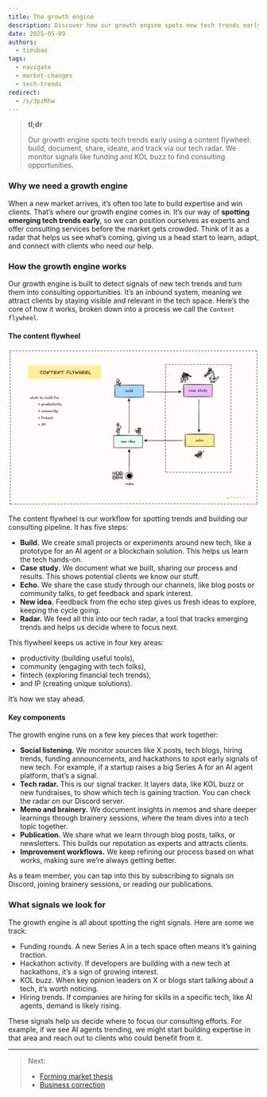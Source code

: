 ```yaml
---
title: The growth engine
description: Discover how our growth engine spots new tech trends early. This guide shows you how to use it to find consulting opportunities and stay ahead of market shifts.
date: 2025-05-09
authors:
  - tieubao
tags:
  - navigate
  - market-changes
  - tech-trends
redirect:
  - /s/3pzRhw
---
```


> **tl;dr**
>
> Our growth engine spots tech trends early using a content flywheel: build, document, share, ideate, and track via our tech radar. We monitor signals like funding and KOL buzz to find consulting opportunities.

### Why we need a growth engine

When a new market arrives, it’s often too late to build expertise and win clients. That’s where our growth engine comes in. It’s our way of **spotting emerging tech trends early**, so we can position ourselves as experts and offer consulting services before the market gets crowded. Think of it as a radar that helps us see what’s coming, giving us a head start to learn, adapt, and connect with clients who need our help.

### How the growth engine works

Our growth engine is built to detect signals of new tech trends and turn them into consulting opportunities. It’s an inbound system, meaning we attract clients by staying visible and relevant in the tech space. Here’s the core of how it works, broken down into a process we call the `Content flywheel`.

#### The content flywheel

![](assets/content-flywheel.webp)

The content flywheel is our workflow for spotting trends and building our consulting pipeline. It has five steps:

- **Build.** We create small projects or experiments around new tech, like a prototype for an AI agent or a blockchain solution. This helps us learn the tech hands-on.
- **Case study.** We document what we built, sharing our process and results. This shows potential clients we know our stuff.
- **Echo.** We share the case study through our channels, like blog posts or community talks, to get feedback and spark interest.
- **New idea.** Feedback from the echo step gives us fresh ideas to explore, keeping the cycle going.
- **Radar.** We feed all this into our tech radar, a tool that tracks emerging trends and helps us decide where to focus next.

This flywheel keeps us active in four key areas:

- productivity (building useful tools),
- community (engaging with tech folks),
- fintech (exploring financial tech trends),
- and IP (creating unique solutions).

It’s how we stay ahead.

#### Key components

The growth engine runs on a few key pieces that work together:

- **Social listening.** We monitor sources like X posts, tech blogs, hiring trends, funding announcements, and hackathons to spot early signals of new tech. For example, if a startup raises a big Series A for an AI agent platform, that’s a signal.
- **Tech radar.** This is our signal tracker. It layers data, like KOL buzz or new fundraises, to show which tech is gaining traction. You can check the radar on our Discord server.
- **Memo and brainery.** We document insights in memos and share deeper learnings through brainery sessions, where the team dives into a tech topic together.
- **Publication.** We share what we learn through blog posts, talks, or newsletters. This builds our reputation as experts and attracts clients.
- **Improvement workflows.** We keep refining our process based on what works, making sure we’re always getting better.

As a team member, you can tap into this by subscribing to signals on Discord, joining brainery sessions, or reading our publications.

### What signals we look for

The growth engine is all about spotting the right signals. Here are some we track:

- Funding rounds. A new Series A in a tech space often means it’s gaining traction.
- Hackathon activity. If developers are building with a new tech at hackathons, it’s a sign of growing interest.
- KOL buzz. When key opinion leaders on X or blogs start talking about a tech, it’s worth noticing.
- Hiring trends. If companies are hiring for skills in a specific tech, like AI agents, demand is likely rising.

These signals help us decide where to focus our consulting efforts. For example, if we see AI agents trending, we might start building expertise in that area and reach out to clients who could benefit from it.

---

> Next:
>
> - [Forming market thesis](forming-market-thesis.md)
> - [Business correction](business-correction.md)
